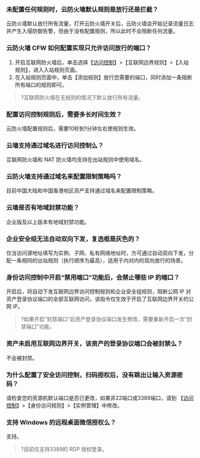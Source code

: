 ### 未配置任何规则时，云防火墙默认规则是放行还是拦截？
云防火墙默认放行所有流量，打开云防火墙开关后，云防火墙会开始记录流量日志并产生入侵防御告警，但由于没有配置规则，所以此时不会阻断任何流量。

### 云防火墙 CFW 如何配置实现只允许访问放行的端口？
1. 开启互联网防火墙后，单击选择【[访问控制](https://console.cloud.tencent.com/cfw/ac)】>【互联网边界规则】>【入站规则】，进入入站规则页面。
2. 在入站规则页面中，单击【添加规则】放行您需要的端口，同时添加一条阻断所有端口的规则即可。
>?互联网防火墙在无规则的情况下默认放行所有流量。

### 配置访问控制规则后，需要多长时间生效？
云防火墙配置规则后，需要10秒到1分钟左右使规则生效。

### 云墙支持通过域名进行访问控制么？
互联网防火墙和 NAT 防火墙均支持在出站规则中使用域名。

### 云防火墙支持通过域名来配置限制策略吗？
目前中国大陆和中国香港地区资产支持通过域名来配置限制策略。

### 云墙是否有地域封禁功能？
企业版及以上版本有地域封禁功能。

### 企业安全组无法自动双向下发，复选框是灰色的？
仅当访问源地址填写为实例、子网、私有网络地址时，方可通过自动双向下发，分配一条相同的出站规则（执行顺序为最高），适用于内对内的双向放行的场景。

### 身份访问控制中开启“禁用端口”功能后，会禁止哪些 IP 的端口？
开启后，将自动下发互联网边界访问控制规则和企业安全组规则，阻断公网 IP 对资产登录协议端口的全部互联网访问，该指令仅生效于开启了互联网边界开关的公网 IP。
>?如果开启”封禁端口“后资产登录协议端口发生修改，需要重新开启一次“封禁端口”功能。

### 资产未启用互联网边界开关，该资产的登录协议端口会被封禁么？
不会被封禁。

### 为什么配置了安全访问控制，扫码授权后，没有跳出让输入资源密码？
请检查您的资源机默认端口是否已更改，如果非22端口或3389端口，请到 【[访问控制](https://console.cloud.tencent.com/cfw/ac)】>【身份访问规则】>【实例管理】中修改。

### 支持 Windows 的远程桌面微信授权么？
支持。
>?目前仅支持3389的 RDP 授权登录。
